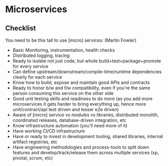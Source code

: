 Microservices
=============


Checklist
---------
You need to be this tall to use [micro] services: (Martin Fowler)

- Basic Monitoring, instrumentation, health checks
- Distributed logging, tracing
- Ready to isolate not just code, but whole build+test+package+promote for every service
- Can define upstream/downstream/compile-time/runtime dependencies clearly for each service
- Know how to build, expose and maintain good APIs and contracts
- Ready to honor b/w and f/w compatibility, even if you're the same person consuming this service on the other side
- Good unit testing skills and readiness to do more (as you add more microservices it gets harder to bring everything up, hence more unit/contract/api test driven and lesser e2e driven)
- Aware of [micro] service vs modules vs libraries, distributed monolith, coordinated releases, database-driven integration, etc
- Know infrastructure automation (you'll need more of it)
- Have working CI/CD infrastructure
- Have or ready to invest in development tooling, shared libraries, internal artifact registries, etc
- Have engineering methodologies and process-tools to split down features and develop/track/release them across multiple services (xp, pivotal, scrum, etc)
